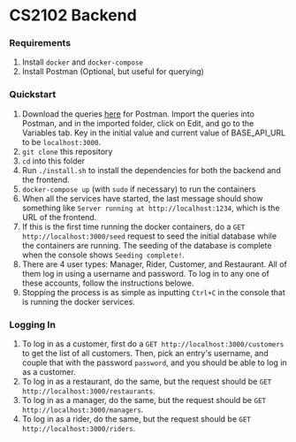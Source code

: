 # CS2102 Backend

### Requirements

1. Install `docker` and `docker-compose`
2. Install Postman (Optional, but useful for querying)

### Quickstart

1. Download the queries [here](https://www.getpostman.com/collections/4e0f7e8fcc9132718633) for Postman. Import the queries into Postman, and in the imported folder, click on Edit, and go to the Variables tab. Key in the initial value and current value of BASE_API_URL to be `localhost:3000`.
2. `git clone` this repository
3. `cd` into this folder
4. Run `./install.sh` to install the dependencies for both the backend and the frontend.
5. `docker-compose up` (with `sudo` if necessary) to run the containers
6. When all the services have started, the last message should show something like `Server running at http://localhost:1234`, which is the URL of the frontend.
7. If this is the first time running the docker containers, do a `GET http://localhost:3000/seed` request to seed the initial database while the containers are running. The seeding of the database is complete when the console shows `Seeding complete!`.
8. There are 4 user types: Manager, Rider, Customer, and Restaurant. All of them log in using a username and password. To log in to any one of these accounts, follow the instructions belowe.
9. Stopping the process is as simple as inputting `Ctrl+C` in the console that is running the docker services.

### Logging In

1. To log in as a customer, first do a `GET http://localhost:3000/customers` to get the list of all customers. Then, pick an entry's username, and couple that with the password `password`, and you should be able to log in as a customer.
2. To log in as a restaurant, do the same, but the request should be `GET http://localhost:3000/restaurants`.
3. To log in as a manager, do the same, but the request should be `GET http://localhost:3000/managers`.
4. To log in as a rider, do the same, but the request should be `GET http://localhost:3000/riders`.
